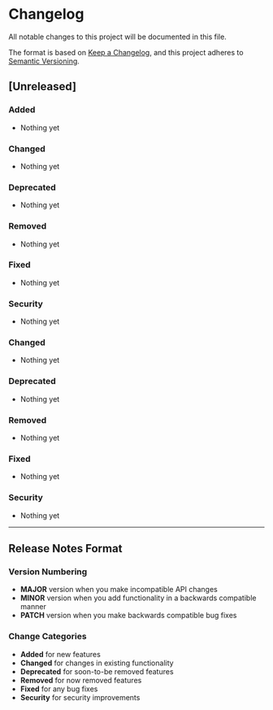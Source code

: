 # Changelog

All notable changes to this project will be documented in this file.

The format is based on [Keep a Changelog](https://keepachangelog.com/en/1.0.0/),
and this project adheres to [Semantic Versioning](https://semver.org/spec/v2.0.0.html).

## [Unreleased]

### Added
- Nothing yet

### Changed
- Nothing yet

### Deprecated
- Nothing yet

### Removed
- Nothing yet

### Fixed
- Nothing yet

### Security
- Nothing yet

### Changed
- Nothing yet

### Deprecated
- Nothing yet

### Removed
- Nothing yet

### Fixed
- Nothing yet

### Security
- Nothing yet

---

## Release Notes Format

### Version Numbering
- **MAJOR** version when you make incompatible API changes
- **MINOR** version when you add functionality in a backwards compatible manner
- **PATCH** version when you make backwards compatible bug fixes

### Change Categories
- **Added** for new features
- **Changed** for changes in existing functionality
- **Deprecated** for soon-to-be removed features
- **Removed** for now removed features
- **Fixed** for any bug fixes
- **Security** for security improvements